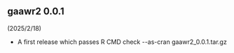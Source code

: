 ## gaawr2 0.0.1

(2025/2/18)

* A first release which passes R CMD check --as-cran gaawr2_0.0.1.tar.gz
